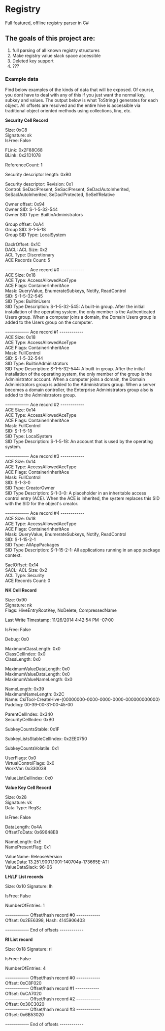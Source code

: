 # Registry #


Full featured, offline registry parser in C#

## The goals of this project are:  ##

1. full parsing of all known registry structures
2. Make registry value slack space accessible
3. Deleted key support
4. ???

### Example data ###

Find below examples of the kinds of data that will be exposed. Of course, you dont have to deal with any of this if you just want the normal key, subkey and values. The output below is what ToString() generates for each object. All offsets are resolved and the entire hive is accessible via traditional object oriented methods using collections, linq, etc.

**Security Cell Record**

Size: 0xC8<br />
Signature: sk<br />
IsFree: False

FLink: 0x2F88C68<br />
BLink: 0x21D1078

ReferenceCount: 1

Security descriptor length: 0xB0

Security descriptor: Revision: 0x1<br />
Control: SeDaclPresent, SeSaclPresent, SeDaclAutoInherited, SeSaclAutoInherited, SeDaclProtected, SeSelfRelative

Owner offset: 0x94<br />
Owner SID: S-1-5-32-544<br />
Owner SID Type: BuiltinAdministrators

Group offset: 0xA4<br />
Group SID: S-1-5-18<br />
Group SID Type: LocalSystem

DaclrOffset: 0x1C<br />
DACL: ACL Size: 0x2<br />
ACL Type: Discretionary<br />
ACE Records Count: 5

------------ Ace record #0 ------------<br />
ACE Size: 0x18<br />
ACE Type: AccessAllowedAceType<br />
ACE Flags: ContainerInheritAce<br />
Mask: QueryValue, EnumerateSubkeys, Notify, ReadControl<br />
SID: S-1-5-32-545<br />
SID Type: BuiltinUsers<br />
SID Type Description: S-1-5-32-545: A built-in group. After the initial installation of the operating system, the only member is the Authenticated Users group. When a computer joins a domain, the Domain Users group is added to the Users group on the computer.

------------ Ace record #1 ------------<br />
ACE Size: 0x18<br />
ACE Type: AccessAllowedAceType<br />
ACE Flags: ContainerInheritAce<br />
Mask: FullControl<br />
SID: S-1-5-32-544<br />
SID Type: BuiltinAdministrators<br />
SID Type Description: S-1-5-32-544: A built-in group. After the initial installation of the operating system, the only member of the group is the Administrator account. When a computer joins a domain, the Domain Administrators group is added to the Administrators group. When a server becomes a domain controller, the Enterprise Administrators group also is added to the Administrators group.

------------ Ace record #2 ------------<br />
ACE Size: 0x14<br />
ACE Type: AccessAllowedAceType<br />
ACE Flags: ContainerInheritAce<br />
Mask: FullControl<br />
SID: S-1-5-18<br />
SID Type: LocalSystem<br />
SID Type Description: S-1-5-18: An account that is used by the operating system.

------------ Ace record #3 ------------<br />
ACE Size: 0x14<br />
ACE Type: AccessAllowedAceType<br />
ACE Flags: ContainerInheritAce<br />
Mask: FullControl<br />
SID: S-1-3-0<br />
SID Type: CreatorOwner<br />
SID Type Description: S-1-3-0: A placeholder in an inheritable access control entry (ACE). When the ACE is inherited, the system replaces this SID with the SID for the object's creator.

------------ Ace record #4 ------------<br />
ACE Size: 0x18<br />
ACE Type: AccessAllowedAceType<br />
ACE Flags: ContainerInheritAce<br />
Mask: QueryValue, EnumerateSubkeys, Notify, ReadControl<br />
SID: S-1-15-2-1<br />
SID Type: AllAppPackages<br />
SID Type Description: S-1-15-2-1: All applications running in an app package context.

SaclOffset: 0x14<br />
SACL: ACL Size: 0x2<br />
ACL Type: Security<br />
ACE Records Count: 0


**NK Cell Record**

Size: 0x90<br />
Signature: nk<br />
Flags: HiveEntryRootKey, NoDelete, CompressedName

Last Write Timestamp: 11/26/2014 4:42:54 PM -07:00

IsFree: False

Debug: 0x0

MaximumClassLength: 0x0<br />
ClassCellIndex: 0x0<br />
ClassLength: 0x0<br />

MaximumValueDataLength: 0x0<br />
MaximumValueDataLength: 0x0<br />
MaximumValueNameLength: 0x0

NameLength: 0x39<br />
MaximumNameLength: 0x2C<br />
Name: CsiTool-CreateHive-{00000000-0000-0000-0000-000000000000}<br />
Padding: 00-39-00-31-00-45-00

ParentCellIndex: 0x340<br />
SecurityCellIndex: 0xB0

SubkeyCountsStable: 0x1F<br />

SubkeyListsStableCellIndex: 0x2EE0750

SubkeyCountsVolatile: 0x1

UserFlags: 0x0<br />
VirtualControlFlags: 0x0<br />
WorkVar: 0x330038

ValueListCellIndex: 0x0


**Value Key Cell Record**

Size: 0x28<br />
Signature: vk<br />
Data Type: RegSz<br />

IsFree: False

DataLength: 0x4A<br />
OffsetToData: 0x69648E8

NameLength: 0xE<br />
NamePresentFlag: 0x1

ValueName: ReleaseVersion<br />
ValueData: 13.251.9001.1001-140704a-173665E-ATI<br />
ValueDataSlack: 96-06

**LH/LF List records**

Size: 0x10
Signature: lh

IsFree: False

NumberOfEntries: 1

------------ Offset/hash record #0 ------------<br />
Offset: 0x2EE6398, Hash: 4145906403<br />

------------ End of offsets ------------


**RI List record**

Size: 0x18
Signature: ri

IsFree: False

NumberOfEntries: 4

------------ Offset/hash record #0 ------------<br />
Offset: 0xC8F020<br />
------------ Offset/hash record #1 ------------<br />
Offset: 0xCA7020<br />
------------ Offset/hash record #2 ------------<br />
Offset: 0x30C3020<br />
------------ Offset/hash record #3 ------------<br />
Offset: 0x6B53020<br />

------------ End of offsets ------------



